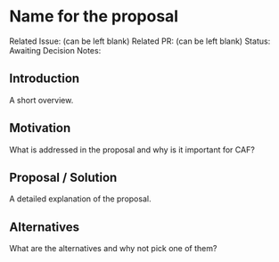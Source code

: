 # Name for the proposal

Related Issue: (can be left blank)
Related PR: (can be left blank)
Status: Awaiting
Decision Notes:

## Introduction

A short overview.

## Motivation

What is addressed in the proposal and why is it important for CAF?

## Proposal / Solution

A detailed explanation of the proposal.

## Alternatives

What are the alternatives and why not pick one of them?
